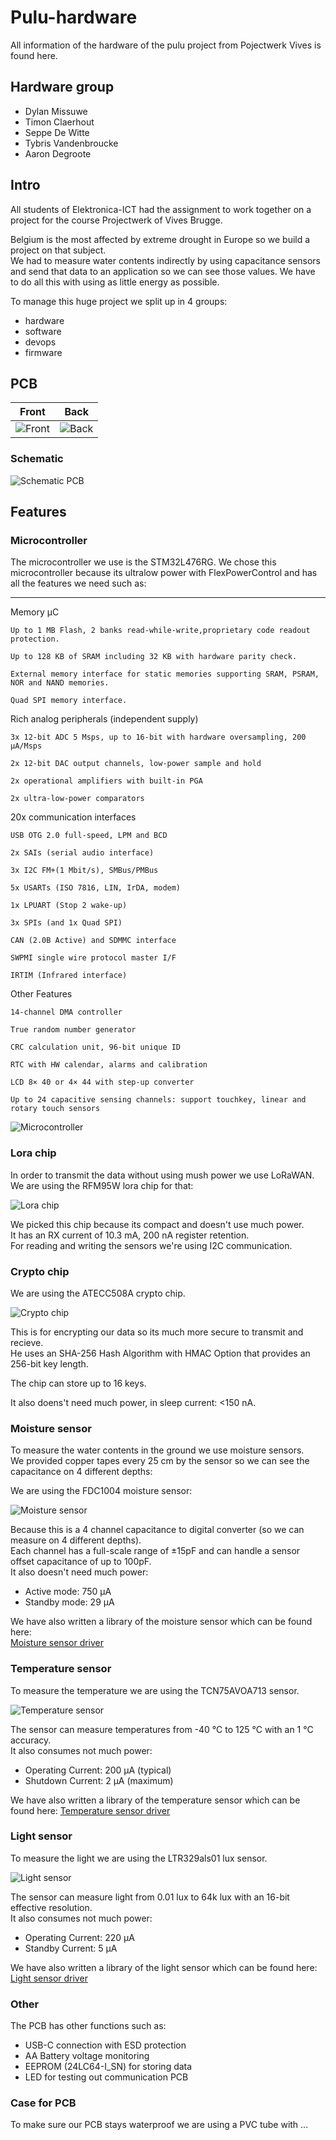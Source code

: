 # Pulu-hardware

All information of the hardware of the pulu project from Pojectwerk Vives is found here.  

## Hardware group

* Dylan Missuwe  
* Timon Claerhout  
* Seppe De Witte  
* Tybris Vandenbroucke  
* Aaron Degroote  

## Intro

All students of Elektronica-ICT had the assignment to work together on a project for the course Projectwerk of Vives Brugge.  

Belgium is the most affected by extreme drought in Europe so we build a project on that subject.  
We had to measure water contents indirectly by using capacitance sensors and send that data to an application so we can see those values. We have to do all this with using as little energy as possible.  

To manage this huge project we split up in 4 groups:  

* hardware  
* software  
* devops  
* firmware  

## PCB

| Front | Back |
|---|---|
| ![Front](./img/PCB_front.PNG) | ![Back](./img/PCB_back.PNG) |

### Schematic

![Schematic PCB](./img/PCB_shematic.PNG)

## Features

### Microcontroller

The microcontroller we use is the STM32L476RG. We chose this microcontroller because its
ultralow power with FlexPowerControl and has all the features we need such as:

___

Memory µC

```text
Up to 1 MB Flash, 2 banks read-while-write,proprietary code readout protection.

Up to 128 KB of SRAM including 32 KB with hardware parity check.

External memory interface for static memories supporting SRAM, PSRAM, NOR and NAND memories.

Quad SPI memory interface.
```

Rich analog peripherals (independent supply)

```text
3x 12-bit ADC 5 Msps, up to 16-bit with hardware oversampling, 200 μA/Msps

2x 12-bit DAC output channels, low-power sample and hold

2x operational amplifiers with built-in PGA

2x ultra-low-power comparators
```

20x communication interfaces

```text
USB OTG 2.0 full-speed, LPM and BCD

2x SAIs (serial audio interface)

3x I2C FM+(1 Mbit/s), SMBus/PMBus

5x USARTs (ISO 7816, LIN, IrDA, modem)

1x LPUART (Stop 2 wake-up)

3x SPIs (and 1x Quad SPI)

CAN (2.0B Active) and SDMMC interface

SWPMI single wire protocol master I/F

IRTIM (Infrared interface)
```

Other Features

```text
14-channel DMA controller

True random number generator

CRC calculation unit, 96-bit unique ID

RTC with HW calendar, alarms and calibration

LCD 8× 40 or 4× 44 with step-up converter

Up to 24 capacitive sensing channels: support touchkey, linear and rotary touch sensors
```

![Microcontroller](./img/stm32l476rg.png)

### Lora chip

In order to transmit the data without using mush power we use LoRaWAN.  
We are using the RFM95W lora chip for that:  

![Lora chip](./img/RFM95W.PNG)

We picked this chip because its compact and doesn't use much power.  
It has an RX current of 10.3 mA, 200 nA register retention.  
For reading and writing the sensors we're using I2C communication.  

### Crypto chip

We are using the ATECC508A crypto chip.  

![Crypto chip](./img/ATEC.PNG)

This is for encrypting our data so its much more secure to transmit and recieve.  
He uses an SHA-256 Hash Algorithm with HMAC Option that provides an 256-bit key length.  

The chip can store up to 16 keys.  

It also doens't need much power, in sleep current: <150 nA.  

### Moisture sensor

To measure the water contents in the ground we use moisture sensors.  
We provided copper tapes every 25 cm by the sensor so we can see the capacitance on 4 different depths:  

We are using the FDC1004 moisture sensor:  

![Moisture sensor](./img/FDC1004.PNG)

Because this is a 4 channel capacitance to digital converter (so we can measure on 4 different depths).  
Each channel has a full-scale range of ±15pF and can handle a sensor offset capacitance of up to 100pF.  
It also doesn't need much power:

* Active mode: 750 µA
* Standby mode: 29 µA

We have also written a library of the moisture sensor which can be found here:  
[Moisture sensor driver](https://github.com/vives-projectwerk-2021/pulu-moisture-sensor.git)

### Temperature sensor

To measure the temperature we are using the TCN75AVOA713 sensor.  

![Temperature sensor](./img/TNC75.PNG)

The sensor can measure temperatures from -40 °C to 125 °C with an 1 °C accuracy.  
It also consumes not much power:

* Operating Current: 200 µA (typical)
* Shutdown Current: 2 µA (maximum)

We have also written a library of the temperature sensor which can be found here:
[Temperature sensor driver](https://github.com/vives-projectwerk-2021/pulu-temperature-sensor.git)

### Light sensor

To measure the light we are using the LTR329als01 lux sensor.  

![Light sensor](./img/LTR329.PNG)

The sensor can measure light from 0.01 lux to 64k lux with an 16-bit effective resolution.  
It also consumes not much power:

* Operating Current: 220 µA
* Standby Current: 5 µA

We have also written a library of the light sensor which can be found here:
[Light sensor driver](https://github.com/vives-projectwerk-2021/lightSensorDriver.git)

### Other

The PCB has other functions such as:

* USB-C connection with ESD protection
* AA Battery voltage monitoring
* EEPROM (24LC64-I_SN) for storing data
* LED for testing out communication PCB

### Case for PCB

To make sure our PCB stays waterproof we are using a PVC tube with ...
